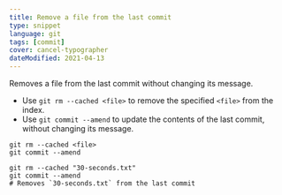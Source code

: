 ```yaml
---
title: Remove a file from the last commit
type: snippet
language: git
tags: [commit]
cover: cancel-typographer
dateModified: 2021-04-13
---
```


Removes a file from the last commit without changing its message.

- Use `git rm --cached <file>` to remove the specified `<file>` from the index.
- Use `git commit --amend` to update the contents of the last commit, without changing its message.

```shell
git rm --cached <file>
git commit --amend
```

```shell
git rm --cached "30-seconds.txt"
git commit --amend
# Removes `30-seconds.txt` from the last commit
```

